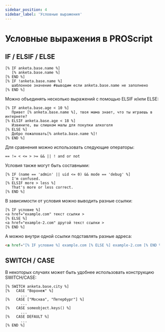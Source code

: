 ```yaml
---
sidebar_position: 4
sidebar_label: 'Условные выражения'
---
```


# Условные выражения в PROScript

## IF / ELSIF / ELSE

```
[% IF anketa.base.name %]
   [% anketa.base.name %]
[% END %]
[% IF !anketa.base.name %]
   шаблонное значение #выводим если anketa.base.name не заполнено
[% END %]
```

Можно объединять несколько выражений с помощью ELSIF и/или ELSE:

```
[% IF anketa.base.age < 10 %]
   Привет [% anketa.base.name %], твоя мама знает, что ты играешь в интернете?
[% ELSIF anketa.base.age < 18 %]
   Извините, вы слишком малы для покупки алкоголя
[% ELSE %]
   Добро пожаловать[% anketa.base.name %]!
[% END %]
```

Для сравнения можно использовать следующие операторы:

```
== != < <= > >= && || ! and or not
```

Условия также могут быть составными:

```
[% IF (name == 'admin' || uid <= 0) && mode == 'debug' %]
   I'm confused.
[% ELSIF more > less %]
   That's more or less correct.
[% END %]
```

В зависимости от условия можно выводить разные ссылки:

```
[% IF условие %]
<a href="example.com" текст ссылки >
[% ELSE %]
<a href="example-2.com" другой текст ссылки >
[% END %]
```

А можно внутри одной ссылки подставлять разные адреса:

<!-- prettier-ignore -->
```html
<a href="[% IF условие %] example.com [% ELSE %] example-2.com [% END %] " текст ссылки></a>
```

## SWITCH / CASE

В некоторых случаях может быть удобнее использовать конструкцию SWITCH/CASE:

```
[% SWITCH anketa.base.city %]
[%   CASE "Воронеж" %]
       ...
[%   CASE ["Москва", "Петербург"] %]
       ...
[%   CASE someobject.keys() %]
       ...
[%   CASE DEFAULT %]
       ...
[% END %]
```
